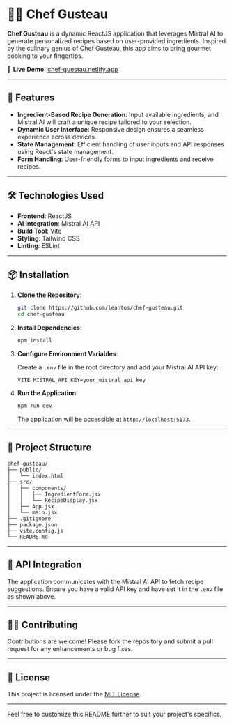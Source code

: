 # 👨‍🍳 Chef Gusteau

**Chef Gusteau** is a dynamic ReactJS application that leverages Mistral AI to generate personalized recipes based on user-provided ingredients. Inspired by the culinary genius of Chef Gusteau, this app aims to bring gourmet cooking to your fingertips.

🔗 **Live Demo**: [chef-guestau.netlify.app](https://chef-guestau.netlify.app)  


---

## 🚀 Features

* **Ingredient-Based Recipe Generation**: Input available ingredients, and Mistral AI will craft a unique recipe tailored to your selection.
* **Dynamic User Interface**: Responsive design ensures a seamless experience across devices.
* **State Management**: Efficient handling of user inputs and API responses using React's state management.
* **Form Handling**: User-friendly forms to input ingredients and receive recipes.

---

## 🛠️ Technologies Used

* **Frontend**: ReactJS
* **AI Integration**: Mistral AI API
* **Build Tool**: Vite
* **Styling**: Tailwind CSS
* **Linting**: ESLint

---

## 📦 Installation

1. **Clone the Repository**:

   ```bash
   git clone https://github.com/leantos/chef-gusteau.git
   cd chef-gusteau
   ```

2. **Install Dependencies**:

   ```bash
   npm install
   ```

3. **Configure Environment Variables**:

   Create a `.env` file in the root directory and add your Mistral AI API key:

   ```env
   VITE_MISTRAL_API_KEY=your_mistral_api_key
   ```

4. **Run the Application**:

   ```bash
   npm run dev
   ```

   The application will be accessible at `http://localhost:5173`.

---

## 📁 Project Structure

```
chef-gusteau/
├── public/
│   └── index.html
├── src/
│   ├── components/
│   │   ├── IngredientForm.jsx
│   │   └── RecipeDisplay.jsx
│   ├── App.jsx
│   └── main.jsx
├── .gitignore
├── package.json
├── vite.config.js
└── README.md
```

---

## 🤖 API Integration

The application communicates with the Mistral AI API to fetch recipe suggestions. Ensure you have a valid API key and have set it in the `.env` file as shown above.

---

## 🧑‍💻 Contributing

Contributions are welcome! Please fork the repository and submit a pull request for any enhancements or bug fixes.

---

## 📄 License

This project is licensed under the [MIT License](LICENSE).

---

Feel free to customize this README further to suit your project's specifics.
